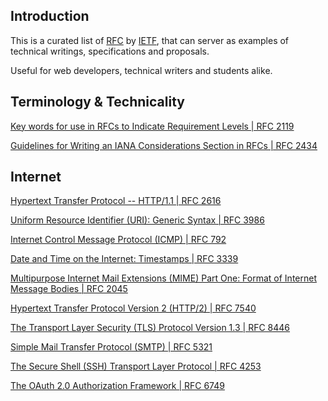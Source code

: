 ## Introduction

This is a curated list of [RFC](https://en.wikipedia.org/wiki/Request_for_Comments) by [IETF](https://en.wikipedia.org/wiki/Internet_Engineering_Task_Force), that can server as examples of technical writings, specifications and proposals.

Useful for web developers, technical writers and students alike.

## Terminology & Technicality

[Key words for use in RFCs to Indicate Requirement Levels | RFC 2119](https://datatracker.ietf.org/doc/html/rfc2119)

[Guidelines for Writing an IANA Considerations Section in RFCs | RFC 2434](https://datatracker.ietf.org/doc/html/rfc2434)

## Internet

[Hypertext Transfer Protocol -- HTTP/1.1 | RFC 2616](https://datatracker.ietf.org/doc/html/rfc2616)

[Uniform Resource Identifier (URI): Generic Syntax | RFC 3986](https://datatracker.ietf.org/doc/html/rfc3986)

[Internet Control Message Protocol (ICMP) | RFC 792](https://datatracker.ietf.org/doc/html/rfc792)

[Date and Time on the Internet: Timestamps | RFC 3339](https://datatracker.ietf.org/doc/html/rfc3339)

[Multipurpose Internet Mail Extensions (MIME) Part One: Format of Internet Message Bodies | RFC 2045](https://datatracker.ietf.org/doc/html/rfc2045)

[Hypertext Transfer Protocol Version 2 (HTTP/2) | RFC 7540](https://datatracker.ietf.org/doc/html/rfc7540)

[The Transport Layer Security (TLS) Protocol Version 1.3 | RFC 8446](https://datatracker.ietf.org/doc/html/rfc8446)

[Simple Mail Transfer Protocol (SMTP) | RFC 5321](https://datatracker.ietf.org/doc/html/rfc5321)

[The Secure Shell (SSH) Transport Layer Protocol | RFC 4253](https://datatracker.ietf.org/doc/html/rfc4253)

[The OAuth 2.0 Authorization Framework | RFC 6749](https://datatracker.ietf.org/doc/html/rfc6749)
